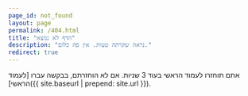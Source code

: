 ```yaml
---
page_id: not_found
layout: page
permalink: /404.html
title: "הדף לא נמצא"
description: "נראה שקרתה טעות. אין פה כלום."
redirect: true
---
```


אתם תוחזרו לעמוד הראשי בעוד 3 שניות. אם לא הוחזרתם, בבקשה עברו [לעמוד הראשי]({{ site.baseurl | prepend: site.url }}).
